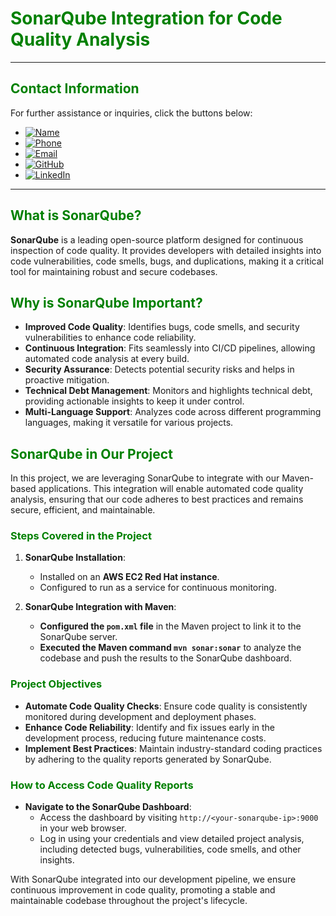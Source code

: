 # **<span style="color:green">SonarQube Integration for Code Quality Analysis</span>**

---

## **<span style="color:green">Contact Information</span>**

For further assistance or inquiries, click the buttons below:

- [![Name](https://img.shields.io/badge/Name-Nditafon%20Hyson%20Nuigho-brightgreen)](mailto:nditafonhysonn@gmail.com)
- [![Phone](https://img.shields.io/badge/Phone-%2B237679638540-brightgreen)](tel:+237679638540)
- [![Email](https://img.shields.io/badge/Email-nditafonhysonn%40gmail.com-blue)](mailto:nditafonhysonn@gmail.com)
- [![GitHub](https://img.shields.io/badge/GitHub-Hyson--Wayne-lightgrey?logo=github)](https://github.com/Hyson-Wayne)
- [![LinkedIn](https://img.shields.io/badge/LinkedIn-nditafon--hyson-blue?logo=linkedin)](https://www.linkedin.com/in/nditafon-hyson-762a6623b/)

---

## **<span style="color:green">What is SonarQube?</span>**

**SonarQube** is a leading open-source platform designed for continuous inspection of code quality. It provides developers with detailed insights into code vulnerabilities, code smells, bugs, and duplications, making it a critical tool for maintaining robust and secure codebases.

## **<span style="color:green">Why is SonarQube Important?</span>**

- **Improved Code Quality**: Identifies bugs, code smells, and security vulnerabilities to enhance code reliability.
- **Continuous Integration**: Fits seamlessly into CI/CD pipelines, allowing automated code analysis at every build.
- **Security Assurance**: Detects potential security risks and helps in proactive mitigation.
- **Technical Debt Management**: Monitors and highlights technical debt, providing actionable insights to keep it under control.
- **Multi-Language Support**: Analyzes code across different programming languages, making it versatile for various projects.

## **<span style="color:green">SonarQube in Our Project</span>**

In this project, we are leveraging SonarQube to integrate with our Maven-based applications. This integration will enable automated code quality analysis, ensuring that our code adheres to best practices and remains secure, efficient, and maintainable.

### **<span style="color:green">Steps Covered in the Project</span>**

1. **SonarQube Installation**:
   - Installed on an **AWS EC2 Red Hat instance**.
   - Configured to run as a service for continuous monitoring.

2. **SonarQube Integration with Maven**:
   - **Configured the `pom.xml` file** in the Maven project to link it to the SonarQube server.
   - **Executed the Maven command `mvn sonar:sonar`** to analyze the codebase and push the results to the SonarQube dashboard.

### **<span style="color:green">Project Objectives</span>**

- **Automate Code Quality Checks**: Ensure code quality is consistently monitored during development and deployment phases.
- **Enhance Code Reliability**: Identify and fix issues early in the development process, reducing future maintenance costs.
- **Implement Best Practices**: Maintain industry-standard coding practices by adhering to the quality reports generated by SonarQube.

### **<span style="color:green">How to Access Code Quality Reports</span>**

- **Navigate to the SonarQube Dashboard**:
  - Access the dashboard by visiting `http://<your-sonarqube-ip>:9000` in your web browser.
  - Log in using your credentials and view detailed project analysis, including detected bugs, vulnerabilities, code smells, and other insights.

With SonarQube integrated into our development pipeline, we ensure continuous improvement in code quality, promoting a stable and maintainable codebase throughout the project's lifecycle.
